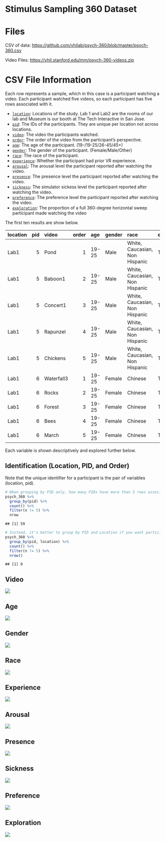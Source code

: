 Stimulus Sampling 360 Dataset
================

# Files

CSV of data:
<https://github.com/vhilab/psych-360/blob/master/psych-360.csv>

Video Files: <https://vhil.stanford.edu/mm/psych-360-videos.zip>

# CSV File Information

Each row represents a sample, which in this case is a participant
watching a video. Each participant watched five videos, so each
participant has five rows associated with it.

  - [`location`](#identification-location-pid-and-order): Locations of
    the study. Lab 1 and Lab2 are the rooms of our lab and Museum is our
    booth at The Tech Interactive in San Jose.
  - [`pid`](#identification-location,-pid,-and-order): The IDs of the
    participants. They are unique per location not across locations.
  - [`video`](#video): The video the participants watched.
  - [`order`](#identification-location,-pid,-and-order): The order of
    the video from the participant’s perspective.
  - [`age`](#age): The age of the participant. (19-/19-25/26-45/45+)
  - [`gender`](#gender): The gender of the participant.
    (Female/Male/Other)
  - [`race`](#race): The race of the participant.
  - [`experience`](#experience): Whether the participant had prior VR
    experience.
  - [`arousal`](#arousal): The arousal level the participant reported
    after watching the video.
  - [`presence`](#presence): The presence level the participant reported
    after watching the video.
  - [`sickness`](#sickness): The simulator sickess level the participant
    reported after watching the video.
  - [`preference`](#preference): The preference level the participant
    reported after watching the video.
  - [`exploration`](#exploration): The proportion of a full 360-degree
    horizontal sweep participant made watching the video

The first ten results are show
below.

| location | pid | video      | order | age   | gender | race                           | experience | arousal | presence | sickness | preference | exploration |
| :------- | --: | :--------- | ----: | :---- | :----- | :----------------------------- | :--------- | ------: | -------: | -------: | ---------: | ----------: |
| Lab1     |   5 | Pond       |     1 | 19-25 | Male   | White, Caucasian, Non Hispanic | TRUE       |       2 | 2.666667 |      1.0 |        2.5 |   0.8944242 |
| Lab1     |   5 | Baboon1    |     2 | 19-25 | Male   | White, Caucasian, Non Hispanic | TRUE       |       5 | 3.666667 |      1.0 |        5.0 |   0.4832044 |
| Lab1     |   5 | Concert1   |     3 | 19-25 | Male   | White, Caucasian, Non Hispanic | TRUE       |       3 | 2.000000 |      1.0 |        1.5 |   0.4845384 |
| Lab1     |   5 | Rapunzel   |     4 | 19-25 | Male   | White, Caucasian, Non Hispanic | TRUE       |       5 | 3.000000 |      1.0 |        1.0 |   0.4024281 |
| Lab1     |   5 | Chickens   |     5 | 19-25 | Male   | White, Caucasian, Non Hispanic | TRUE       |       3 | 3.000000 |      1.0 |        2.0 |   1.0000000 |
| Lab1     |   6 | Waterfall3 |     1 | 19-25 | Female | Chinese                        | TRUE       |       5 | 3.666667 |      1.0 |        3.5 |   0.9329999 |
| Lab1     |   6 | Rocks      |     2 | 19-25 | Female | Chinese                        | TRUE       |       3 | 3.333333 |      1.0 |        3.0 |   0.8228508 |
| Lab1     |   6 | Forest     |     3 | 19-25 | Female | Chinese                        | TRUE       |       5 | 4.000000 |      1.5 |        1.5 |   0.7769808 |
| Lab1     |   6 | Bees       |     4 | 19-25 | Female | Chinese                        | TRUE       |       7 | 3.666667 |      1.0 |        4.5 |   0.5573311 |
| Lab1     |   6 | March      |     5 | 19-25 | Female | Chinese                        | TRUE       |       7 | 4.000000 |      1.5 |        2.5 |   1.0000000 |

Each variable is shown descriptively and explored further below.

## Identification (Location, PID, and Order)

Note that the unique identifier for a participant is the pair of
variables (location,
pid).

``` r
# When grouping by PID only, how many PIDs have more than 5 rows associated with them?
psych_360 %>% 
  group_by(pid) %>%
  count() %>%
  filter(n != 5) %>%
  nrow
```

    ## [1] 59

``` r
# Instead, it's better to group by PID and Location if you want participants to be uniquely grouped
psych_360 %>%
  group_by(pid, location) %>%
  count() %>%
  filter(n != 5) %>%
  nrow()
```

    ## [1] 0

## Video

![](README_files/figure-gfm/unnamed-chunk-4-1.png)<!-- -->

## Age

![](README_files/figure-gfm/unnamed-chunk-5-1.png)<!-- -->

## Gender

![](README_files/figure-gfm/unnamed-chunk-6-1.png)<!-- -->

## Race

![](README_files/figure-gfm/unnamed-chunk-7-1.png)<!-- -->

## Experience

![](README_files/figure-gfm/unnamed-chunk-8-1.png)<!-- -->

## Arousal

![](README_files/figure-gfm/unnamed-chunk-9-1.png)<!-- -->

## Presence

![](README_files/figure-gfm/unnamed-chunk-10-1.png)<!-- -->

## Sickness

![](README_files/figure-gfm/unnamed-chunk-11-1.png)<!-- -->

## Preference

![](README_files/figure-gfm/unnamed-chunk-12-1.png)<!-- -->

## Exploration

![](README_files/figure-gfm/unnamed-chunk-13-1.png)<!-- -->
